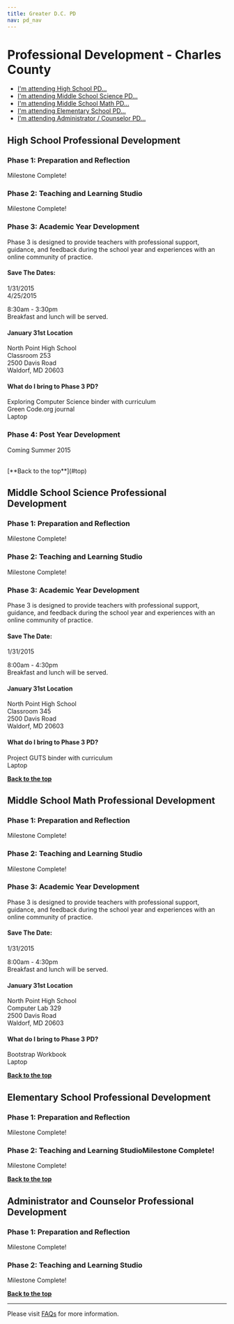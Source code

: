 ```yaml
---
title: Greater D.C. PD
nav: pd_nav
---
```

<a id="top"></a>

# Professional Development - Charles County

- [I'm attending High School PD...](#hs)
- [I'm attending Middle School Science PD...](#mss)
- [I'm attending Middle School Math PD...](#msm)
- [I'm attending Elementary School PD...](#es)
- [I'm attending Administrator / Counselor PD...](#admin)

<a id="hs"></a>

## High School Professional Development

### Phase 1: Preparation and Reflection

Milestone Complete!

### Phase 2: Teaching and Learning Studio

Milestone Complete!

### Phase 3: Academic Year Development

Phase 3 is designed to provide teachers with professional support, guidance, and feedback during the school year and experiences with an online community of practice.

#### Save The Dates: ####

1/31/2015
<br />
4/25/2015

8:30am - 3:30pm
<br />
Breakfast and lunch will be served. 

#### January 31st Location ####

North Point High School
<br />
Classroom 253
<br />
2500 Davis Road
<br />
Waldorf, MD 20603


#### What do I bring to Phase 3 PD? ####
Exploring Computer Science binder with curriculum
<br />
Green Code.org journal
<br />
Laptop

### Phase 4: Post Year Development
Coming Summer 2015 

<br/>
[**Back to the top**](#top)


<a id="mss"></a>
## Middle School Science Professional Development

### Phase 1: Preparation and Reflection

Milestone Complete!

### Phase 2: Teaching and Learning Studio

Milestone Complete!

### Phase 3: Academic Year Development

Phase 3 is designed to provide teachers with professional support, guidance, and feedback during the school year and experiences with an online community of practice.

#### Save The Date: ####

1/31/2015

8:00am - 4:30pm
<br />
Breakfast and lunch will be served. 

#### January 31st Location ####

North Point High School
<br />
Classroom 345
<br />
2500 Davis Road
<br />
Waldorf, MD 20603

#### What do I bring to Phase 3 PD? ####
Project GUTS binder with curriculum
<br />
Laptop

[**Back to the top**](#top)

<a id="msm"></a>
## Middle School Math Professional Development

### Phase 1: Preparation and Reflection

Milestone Complete!

### Phase 2: Teaching and Learning Studio

Milestone Complete!

### Phase 3: Academic Year Development

Phase 3 is designed to provide teachers with professional support, guidance, and feedback during the school year and experiences with an online community of practice.

#### Save The Date: ####

1/31/2015

8:00am - 4:30pm
<br />
Breakfast and lunch will be served. 

#### January 31st Location ####

North Point High School
<br />
Computer Lab 329
<br />
2500 Davis Road
<br />
Waldorf, MD 20603

#### What do I bring to Phase 3 PD? ####
Bootstrap Workbook
<br />
Laptop

[**Back to the top**](#top)

<a id="es"></a>
## Elementary  School Professional Development

### Phase 1: Preparation and Reflection

Milestone Complete!

### Phase 2: Teaching and Learning StudioMilestone Complete!

Milestone Complete!

[**Back to the top**](#top)

<a id="admin"></a>
## Administrator and Counselor Professional Development

### Phase 1: Preparation and Reflection

Milestone Complete!
 
### Phase 2: Teaching and Learning Studio

Milestone Complete!

[**Back to the top**](#top)


----------
Please visit [FAQs](/educate/pd/faq) for more information.

<br />
<br />